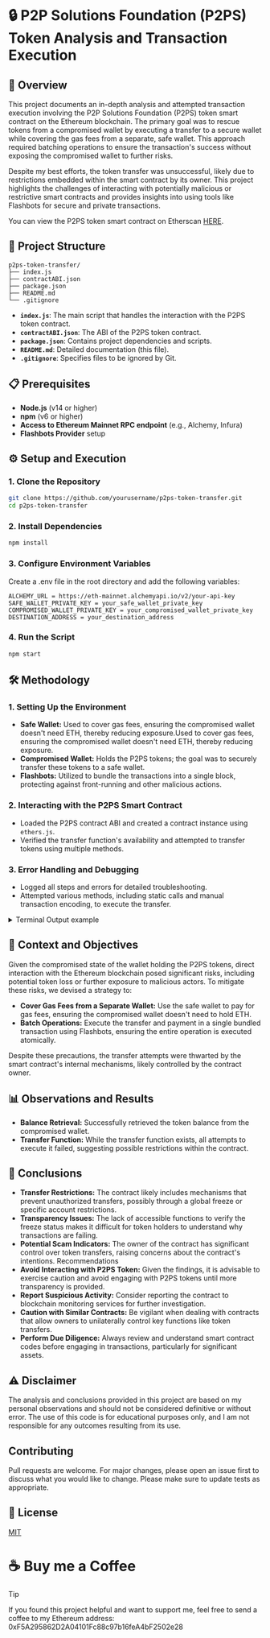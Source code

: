 # :lock: P2P Solutions Foundation (P2PS) Token Analysis and Transaction Execution
## :memo: Overview

This project documents an in-depth analysis and attempted transaction execution involving the P2P Solutions Foundation (P2PS) token smart contract on the Ethereum blockchain. The primary goal was to rescue tokens from a compromised wallet by executing a transfer to a secure wallet while covering the gas fees from a separate, safe wallet. This approach required batching operations to ensure the transaction's success without exposing the compromised wallet to further risks.

Despite my best efforts, the token transfer was unsuccessful, likely due to restrictions embedded within the smart contract by its owner. This project highlights the challenges of interacting with potentially malicious or restrictive smart contracts and provides insights into using tools like Flashbots for secure and private transactions.

You can view the P2PS token smart contract on Etherscan [HERE](https://etherscan.io/address/0x4527a3B4A8A150403090a99b87efFC96F2195047#code).

## :open_file_folder: Project Structure
```plaintext
p2ps-token-transfer/
├── index.js
├── contractABI.json
├── package.json
├── README.md
└── .gitignore
```
- **`index.js`**: The main script that handles the interaction with the P2PS token contract.
- **`contractABI.json`**: The ABI of the P2PS token contract.
- **`package.json`**: Contains project dependencies and scripts.
- **`README.md`**: Detailed documentation (this file).
- **`.gitignore`**: Specifies files to be ignored by Git.

## :clipboard: Prerequisites

- **Node.js** (v14 or higher)
- **npm** (v6 or higher)
- **Access to Ethereum Mainnet RPC endpoint** (e.g., Alchemy, Infura)
- **Flashbots Provider** setup

## :gear: Setup and Execution

### 1. Clone the Repository
```bash
git clone https://github.com/yourusername/p2ps-token-transfer.git
cd p2ps-token-transfer
```
### 2. Install Dependencies
```bash
npm install
```

### 3. Configure Environment Variables
Create a .env file in the root directory and add the following variables:
```env
ALCHEMY_URL = https://eth-mainnet.alchemyapi.io/v2/your-api-key
SAFE_WALLET_PRIVATE_KEY = your_safe_wallet_private_key
COMPROMISED_WALLET_PRIVATE_KEY = your_compromised_wallet_private_key
DESTINATION_ADDRESS = your_destination_address
```

### 4. Run the Script
```bash
npm start
```

## :hammer_and_wrench: Methodology
### 1. Setting Up the Environment
   * **Safe Wallet:** Used to cover gas fees, ensuring the compromised wallet doesn't need ETH, thereby reducing exposure.Used to cover gas fees, ensuring the compromised wallet doesn't need ETH, thereby reducing exposure.
   * **Compromised Wallet:** Holds the P2PS tokens; the goal was to securely transfer these tokens to a safe wallet.
   * **Flashbots:** Utilized to bundle the transactions into a single block, protecting against front-running and other malicious actions.

### 2. Interacting with the P2PS Smart Contract
   * Loaded the P2PS contract ABI and created a contract instance using `ethers.js`.
   * Verified the transfer function's availability and attempted to transfer tokens using multiple methods.

### 3. Error Handling and Debugging
   * Logged all steps and errors for detailed troubleshooting.
   * Attempted various methods, including static calls and manual transaction encoding, to execute the transfer.

<details>

<summary>Terminal Output example</summary>

### You can add a header
```bash
   jersk@sjesk:~/p2ps-token-analysis$ npm start

> p2ps-token-analysis@1.0.0 start
> node index.js

Contract instance keys:  [ 'target', 'interface', 'runner', 'filters', 'fallback' ]
Available functions: [
  FunctionFragment {
    type: 'function',
    inputs: [],
    name: 'freezeTransfers',
    constant: false,
    outputs: [],
    stateMutability: 'nonpayable',
    payable: false,
    gas: null
  },
  FunctionFragment {
    type: 'function',
    inputs: [],
    name: 'name',
    constant: true,
    outputs: [ [ParamType] ],
    stateMutability: 'view',
    payable: false,
    gas: null
  },
  FunctionFragment {
    type: 'function',
    inputs: [ [ParamType], [ParamType] ],
    name: 'approve',
    constant: false,
    outputs: [ [ParamType] ],
    stateMutability: 'nonpayable',
    payable: false,
    gas: null
  },
  FunctionFragment {
    type: 'function',
    inputs: [ [ParamType] ],
    name: 'setOwner',
    constant: false,
    outputs: [],
    stateMutability: 'nonpayable',
    payable: false,
    gas: null
  },
  FunctionFragment {
    type: 'function',
    inputs: [],
    name: 'totalSupply',
    constant: true,
    outputs: [ [ParamType] ],
    stateMutability: 'view',
    payable: false,
    gas: null
  },
  FunctionFragment {
    type: 'function',
    inputs: [ [ParamType], [ParamType], [ParamType] ],
    name: 'transferFrom',
    constant: false,
    outputs: [ [ParamType] ],
    stateMutability: 'nonpayable',
    payable: false,
    gas: null
  },
  FunctionFragment {
    type: 'function',
    inputs: [],
    name: 'decimals',
    constant: true,
    outputs: [ [ParamType] ],
    stateMutability: 'view',
    payable: false,
    gas: null
  },
  FunctionFragment {
    type: 'function',
    inputs: [],
    name: 'unfreezeTransfers',
    constant: false,
    outputs: [],
    stateMutability: 'nonpayable',
    payable: false,
    gas: null
  },
  FunctionFragment {
    type: 'function',
    inputs: [ [ParamType] ],
    name: 'balanceOf',
    constant: true,
    outputs: [ [ParamType] ],
    stateMutability: 'view',
    payable: false,
    gas: null
  },
  FunctionFragment {
    type: 'function',
    inputs: [ [ParamType] ],
    name: 'createTokens',
    constant: false,
    outputs: [ [ParamType] ],
    stateMutability: 'nonpayable',
    payable: false,
    gas: null
  },
  FunctionFragment {
    type: 'function',
    inputs: [ [ParamType], [ParamType], [ParamType] ],
    name: 'refundTokens',
    constant: false,
    outputs: [],
    stateMutability: 'nonpayable',
    payable: false,
    gas: null
  },
  FunctionFragment {
    type: 'function',
    inputs: [],
    name: 'owner',
    constant: true,
    outputs: [ [ParamType] ],
    stateMutability: 'view',
    payable: false,
    gas: null
  },
  FunctionFragment {
    type: 'function',
    inputs: [],
    name: 'symbol',
    constant: true,
    outputs: [ [ParamType] ],
    stateMutability: 'view',
    payable: false,
    gas: null
  },
  FunctionFragment {
    type: 'function',
    inputs: [ [ParamType], [ParamType] ],
    name: 'transfer',
    constant: false,
    outputs: [ [ParamType] ],
    stateMutability: 'nonpayable',
    payable: false,
    gas: null
  },
  FunctionFragment {
    type: 'function',
    inputs: [ [ParamType], [ParamType] ],
    name: 'allowance',
    constant: true,
    outputs: [ [ParamType] ],
    stateMutability: 'view',
    payable: false,
    gas: null
  },
  FunctionFragment {
    type: 'function',
    inputs: [ [ParamType], [ParamType] ],
    name: 'freezeAccount',
    constant: false,
    outputs: [],
    stateMutability: 'nonpayable',
    payable: false,
    gas: null
  },
  ConstructorFragment {
    type: 'constructor',
    inputs: [],
    payable: false,
    gas: null
  },
  EventFragment {
    type: 'event',
    inputs: [],
    name: 'Freeze',
    anonymous: false
  },
  EventFragment {
    type: 'event',
    inputs: [],
    name: 'Unfreeze',
    anonymous: false
  },
  EventFragment {
    type: 'event',
    inputs: [ [ParamType], [ParamType] ],
    name: 'FrozenFunds',
    anonymous: false
  },
  EventFragment {
    type: 'event',
    inputs: [ [ParamType], [ParamType], [ParamType] ],
    name: 'RefundTokens',
    anonymous: false
  },
  EventFragment {
    type: 'event',
    inputs: [ [ParamType], [ParamType], [ParamType] ],
    name: 'Transfer',
    anonymous: false
  },
  EventFragment {
    type: 'event',
    inputs: [ [ParamType], [ParamType], [ParamType] ],
    name: 'Approval',
    anonymous: false
  }
]
Balance of compromised wallet: 85000000000
Attempting callStatic transfer...
Static call failed: TypeError: Cannot read properties of undefined (reading 'transfer')
    at main (/home/jersk/p2ps-token-analysis/index.js:38:54)
    at process.processTicksAndRejections (node:internal/process/task_queues:95:5)
Attempting transfer using p2pContract.functions.transfer...
Function transfer call failed: TypeError: Cannot read properties of undefined (reading 'transfer')
    at main (/home/jersk/p2ps-token-analysis/index.js:50:56)
    at process.processTicksAndRejections (node:internal/process/task_queues:95:5)
Attempting manual transfer transaction encoding...
Raw transaction data: {
  to: '0x0000000000000000000000000000000000000000',
  data: '0x0000000000000000000000000000000000000000000000000000000000000000',
  gasLimit: 100000,
  gasPrice: 20000000000n
}
Signed transaction: 0x0000000000000000000000000000000000000000000000000000000000000000
Failed to execute transfer transaction: Error: Request failed with status 400 (URL: https://relay.flashbots.net): {"error":"unable to decode txs"}
    at FlashbotsBundleProvider.request (/home/jersk/p2ps-token-analysis/node_modules/@flashbots/ethers-provider-bundle/build/index.js:803:19)
    at process.processTicksAndRejections (node:internal/process/task_queues:95:5)
    at async FlashbotsBundleProvider.sendRawBundle (/home/jersk/p2ps-token-analysis/node_modules/@flashbots/ethers-provider-bundle/build/index.js:165:26)
    at async main (/home/jersk/p2ps-token-analysis/index.js:82:32)

```

</details>

## :dart: Context and Objectives
Given the compromised state of the wallet holding the P2PS tokens, direct interaction with the Ethereum blockchain posed significant risks, including potential token loss or further exposure to malicious actors. To mitigate these risks, we devised a strategy to:
* **Cover Gas Fees from a Separate Wallet:** Use the safe wallet to pay for gas fees, ensuring the compromised wallet doesn't need to hold ETH.
* **Batch Operations:** Execute the transfer and payment in a single bundled transaction using Flashbots, ensuring the entire operation is executed atomically.

Despite these precautions, the transfer attempts were thwarted by the smart contract's internal mechanisms, likely controlled by the contract owner.

## :bar_chart: Observations and Results
* **Balance Retrieval:** Successfully retrieved the token balance from the compromised wallet.
* **Transfer Function:** While the transfer function exists, all attempts to execute it failed, suggesting possible restrictions within the contract.

## :pushpin: Conclusions
* **Transfer Restrictions:** The contract likely includes mechanisms that prevent unauthorized transfers, possibly through a global freeze or specific account restrictions.
* **Transparency Issues:** The lack of accessible functions to verify the freeze status makes it difficult for token holders to understand why transactions are failing.
* **Potential Scam Indicators:** The owner of the contract has significant control over token transfers, raising concerns about the contract's intentions.
Recommendations
* **Avoid Interacting with P2PS Token:** Given the findings, it is advisable to exercise caution and avoid engaging with P2PS tokens until more transparency is provided.
* **Report Suspicious Activity:** Consider reporting the contract to blockchain monitoring services for further investigation.
* **Caution with Similar Contracts:** Be vigilant when dealing with contracts that allow owners to unilaterally control key functions like token transfers.
* **Perform Due Diligence:** Always review and understand smart contract codes before engaging in transactions, particularly for significant assets.

## :warning: Disclaimer
The analysis and conclusions provided in this project are based on my personal observations and should not be considered definitive or without error. The use of this code is for educational purposes only, and I am not responsible for any outcomes resulting from its use.

## Contributing

Pull requests are welcome. For major changes, please open an issue first to discuss what you would like to change.
Please make sure to update tests as appropriate.

## :page_facing_up: License

[MIT](https://opensource.org/license/mithttps://opensource.org/license/mit)

# :coffee: Buy me a Coffee
> [!TIP]
> If you found this project helpful and want to support me, feel free to send a coffee to my Ethereum address: 0xF5A295862D2A04101Fc88c97b16feA4bF2502e28